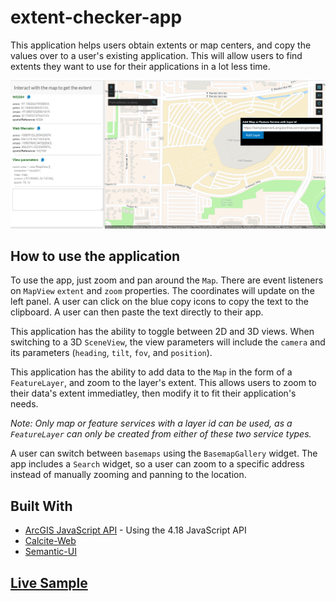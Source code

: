 # extent-checker-app

This application helps users obtain extents or map centers, and copy the values over to a user's existing application. This will allow users to find extents they want to use for their applications in a lot less time.

![extent-checker-app](https://github.com/banuelosj/extent-checker-app/blob/main/app-screenshot.png)

## How to use the application

To use the app, just zoom and pan around the `Map`. There are event listeners on `MapView` `extent` and `zoom` properties. The coordinates will update on the left panel. A user can click on the blue copy icons to copy the text to the clipboard. A user can then paste the text directly to their app.

This application has the ability to toggle between 2D and 3D views. When switching to a 3D `SceneView`, the view parameters will include the `camera` and its parameters (`heading`, `tilt`, `fov`, and `position`).

This application has the ability to add data to the `Map` in the form of a `FeatureLayer`, and zoom to the layer's extent. This allows users to zoom to their data's extent immediatley, then modify it to fit their application's needs.

*Note: Only map or feature services with a layer id can be used, as a `FeatureLayer` can only be created from either of these two service types.*

A user can switch between `basemaps` using the `BasemapGallery` widget. The app includes a `Search` widget, so a user can zoom to a specific address instead of manually zooming and panning to the location.

## Built With

- [ArcGIS JavaScript API](https://developers.arcgis.com/javascript/) - Using the 4.18 JavaScript API
- [Calcite-Web](http://esri.github.io/calcite-web/documentation/)
- [Semantic-UI](https://semantic-ui.com/)

## [Live Sample](https://banuelosj.github.io/extent-checker-app/index.html)